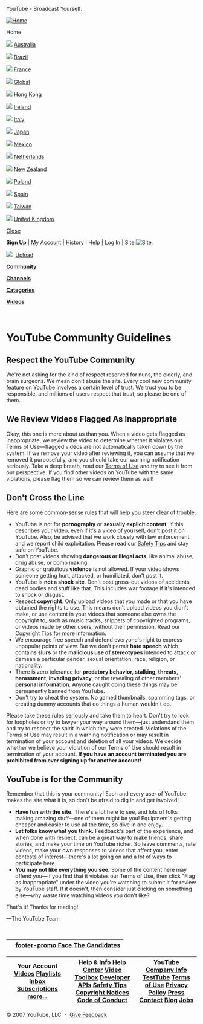 



YouTube - Broadcast Yourself.




















[![Home](http://static.youtube.com/yt/img/pic_youtubelogo_123x63-vfl14287.gif)](/)

Home




[![](http://static.youtube.com/yt/img/pixel-vfl73.gif)](#) [Australia](#)


[![](http://static.youtube.com/yt/img/pixel-vfl73.gif)](#) [Brazil](#)


[![](http://static.youtube.com/yt/img/pixel-vfl73.gif)](#) [France](#)


[![](http://static.youtube.com/yt/img/pixel-vfl73.gif)](#) [Global](#)


[![](http://static.youtube.com/yt/img/pixel-vfl73.gif)](#) [Hong Kong](#)


[![](http://static.youtube.com/yt/img/pixel-vfl73.gif)](#) [Ireland](#)


[![](http://static.youtube.com/yt/img/pixel-vfl73.gif)](#) [Italy](#)


[![](http://static.youtube.com/yt/img/pixel-vfl73.gif)](#) [Japan](#)


[![](http://static.youtube.com/yt/img/pixel-vfl73.gif)](#) [Mexico](#)


[![](http://static.youtube.com/yt/img/pixel-vfl73.gif)](#) [Netherlands](#)


[![](http://static.youtube.com/yt/img/pixel-vfl73.gif)](#) [New Zealand](#)


[![](http://static.youtube.com/yt/img/pixel-vfl73.gif)](#) [Poland](#)


[![](http://static.youtube.com/yt/img/pixel-vfl73.gif)](#) [Spain](#)


[![](http://static.youtube.com/yt/img/pixel-vfl73.gif)](#) [Taiwan](#)


[![](http://static.youtube.com/yt/img/pixel-vfl73.gif)](#) [United Kingdom](#)

[Close](#)


  


**[Sign Up](/signup)**
|
[My Account](/my_account)
|
[History](/recently_watched)
|
[Help](http://www.google.com/support/youtube/?hl=en_US)
|
[Log In](/login?next=/t/community_guidelines)
|
[Site:](#)[![Site:](http://static.youtube.com/yt/img/flags/en_US-vfl27469.gif)](#)






![](http://static.youtube.com/yt/img/pic_upload_bug_22x23-vfl21919.gif)  [Upload](/my_videos_upload)

[******Community******](/community)


[******Channels******](/members)


[******Categories******](/categories)


[******Videos******](/browse?s=mp)



 

  
 



# YouTube Community Guidelines


## Respect the YouTube Community


We're not asking for the kind of respect reserved for nuns, the elderly, and brain surgeons. We mean don't abuse the site. Every cool new community feature on YouTube involves a certain level of trust. We trust you to be responsible, and millions of users respect that trust, so please be one of them.


## We Review Videos Flagged As Inappropriate


Okay, this one is more about us than you. When a video gets flagged as inappropriate, we review the video to determine whether it violates our Terms of Use—flagged videos are not automatically taken down by the system. If we remove your video after reviewing it, you can assume that we removed it purposefully, and you should take our warning notification seriously. Take a deep breath, read our [Terms of Use](/t/terms) and try to see it from our perspective. If you find other videos on YouTube with the same violations, please flag them so we can review them as well!


## Don't Cross the Line


Here are some common-sense rules that will help you steer clear of trouble:


* YouTube is not for **pornography** or **sexually explicit content**. If this describes your video, even if it's a video of yourself, don't post it on YouTube. Also, be advised that we work closely with law enforcement and we report child exploitation. Please read our [Safety Tips](/t/safety) and stay safe on YouTube.
* Don't post videos showing **dangerous or illegal acts**, like animal abuse, drug abuse, or bomb making.
* Graphic or gratuitous **violence** is not allowed. If your video shows someone getting hurt, attacked, or humiliated, don't post it.
* YouTube is **not a shock site**. Don't post gross-out videos of accidents, dead bodies and stuff like that. This includes war footage if it's intended to shock or disgust.
* Respect **copyright**. Only upload videos that you made or that you have obtained the rights to use. This means don't upload videos you didn't make, or use content in your videos that someone else owns the copyright to, such as music tracks, snippets of copyrighted programs, or videos made by other users, without their permission. Read our [Copyright Tips](/t/howto_copyright) for more information.
* We encourage free speech and defend everyone's right to express unpopular points of view. But we don't permit **hate speech** which contains **slurs** or the **malicious use of stereotypes** intended to attack or demean a particular gender, sexual orientation, race, religion, or nationality.
* There is zero tolerance for **predatory behavior, stalking, threats, harassment, invading privacy**, or the revealing of other members' **personal information**. Anyone caught doing these things may be permanently banned from YouTube.
* Don't try to cheat the system. No gamed thumbnails, spamming tags, or creating dummy accounts that do things a human wouldn't do.


Please take these rules seriously and take them to heart. Don't try to look for loopholes or try to lawyer your way around them—just understand them and try to respect the spirit in which they were created. Violations of the Terms of Use may result in a warning notification or may result in termination of your account and deletion of all your videos. We decide whether we believe your violation of our Terms of Use should result in termination of your account. **If you have an account terminated you are prohibited from ever signing up for another account!**


## YouTube is for the Community


Remember that this is your community! Each and every user of YouTube makes the site what it is, so don't be afraid to dig in and get involved!


* **Have fun with the site.** There's a lot here to see, and lots of folks making amazing stuff—one of them might be you! Equipment's getting cheaper and easier to use all the time, so dive in and enjoy.
* **Let folks know what you think.** Feedback's part of the experience, and when done with respect, can be a great way to make friends, share stories, and make your time on YouTube richer. So leave comments, rate videos, make your own responses to videos that affect you, enter contests of interest—there's a lot going on and a lot of ways to participate here.
* **You may not like everything you see.** Some of the content here may offend you—if you find that it violates our Terms of Use, then click "Flag as Inappropriate" under the video you're watching to submit it for review by YouTube staff. If it doesn't, then consider just clicking on something else—why waste time watching videos you don't like?


That's it! Thanks for reading!


—The YouTube Team



 





|  | [footer-promo](/youchoose) [Face The Candidates](/youchoose) |
| --- | --- |






| Your Account   [Videos](/my_videos)  [Playlists](/my_playlists) [Inbox](/my_messages)   [Subscriptions](/subscription_center) [more...](/my_account) | Help & Info   [Help Center](http://www.google.com/support/youtube/?hl=en_US) [Video Toolbox](/video_toolbox)   [Developer APIs](/dev) [Safety Tips](/t/safety)   [Copyright Notices](/t/dmca_policy) [Code of Conduct](/t/community_guidelines) | YouTube   [Company Info](/t/about) [TestTube](/testtube)   [Terms of Use](/t/terms) [Privacy Policy](/t/privacy)   [Press](/press_room) [Contact](/t/contact_us)   [Blog](/blog) [Jobs](http://www.google.com/jobs/youtube) |
| --- | --- | --- |






 © 2007 YouTube, LLC
  - 
 [Give Feedback](#)



 


